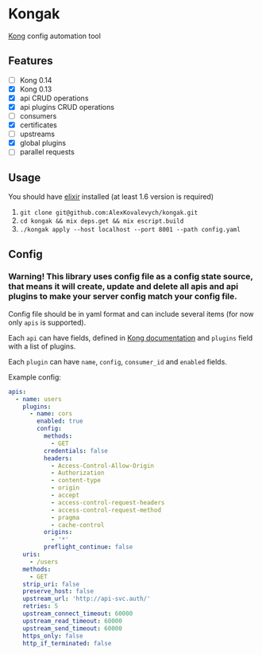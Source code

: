 # Kongak

[Kong](https://konghq.com/kong-community-edition/) config automation tool

## Features

- [ ] Kong 0.14
- [x] Kong 0.13
- [x] api CRUD operations
- [x] api plugins CRUD operations
- [ ] consumers
- [x] certificates
- [ ] upstreams
- [x] global plugins
- [ ] parallel requests

## Usage

You should have [elixir](https://elixir-lang.org/install.html) installed (at least 1.6 version is required)

1. `git clone git@github.com:AlexKovalevych/kongak.git`
2. `cd kongak && mix deps.get && mix escript.build`
3. `./kongak apply --host localhost --port 8001 --path config.yaml`

## Config

### **Warning! This library uses config file as a config state source, that means it will create, update and delete all apis and api plugins to make your server config match your config file.** ###

Config file should be in yaml format and can include several items (for now only `apis` is supported).

Each `api` can have fields, defined in [Kong documentation](https://docs.konghq.com/0.12.x/admin-api/#request-body) and `plugins` field with a list of plugins.

Each `plugin` can have `name`, `config`, `consumer_id` and `enabled` fields.

Example config:

```yaml
apis:
  - name: users
    plugins:
      - name: cors
        enabled: true
        config:
          methods:
            - GET
          credentials: false
          headers:
            - Access-Control-Allow-Origin
            - Authorization
            - content-type
            - origin
            - accept
            - access-control-request-headers
            - access-control-request-method
            - pragma
            - cache-control
          origins:
            - '*'
          preflight_continue: false
    uris:
      - /users
    methods:
      - GET
    strip_uri: false
    preserve_host: false
    upstream_url: 'http://api-svc.auth/'
    retries: 5
    upstream_connect_timeout: 60000
    upstream_read_timeout: 60000
    upstream_send_timeout: 60000
    https_only: false
    http_if_terminated: false
```
